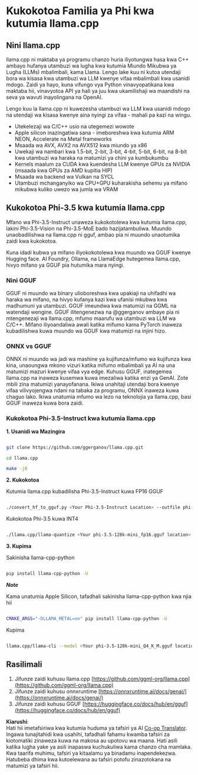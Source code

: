 <!--
CO_OP_TRANSLATOR_METADATA:
{
  "original_hash": "462bddc47427d8785f3c9fd817b346fe",
  "translation_date": "2025-05-09T14:16:23+00:00",
  "source_file": "md/01.Introduction/04/UsingLlamacppQuantifyingPhi.md",
  "language_code": "sw"
}
-->
# **Kukokotoa Familia ya Phi kwa kutumia llama.cpp**

## **Nini llama.cpp**

llama.cpp ni maktaba ya programu chanzo huria iliyotungwa hasa kwa C++ ambayo hufanya utambuzi wa lugha kwa kutumia Miundo Mikubwa ya Lugha (LLMs) mbalimbali, kama Llama. Lengo lake kuu ni kutoa utendaji bora wa kisasa kwa utambuzi wa LLM kwenye vifaa mbalimbali kwa usanidi mdogo. Zaidi ya hayo, kuna vifungo vya Python vinavyopatikana kwa maktaba hii, vinavyotoa API ya hali ya juu kwa ukamilishaji wa maandishi na seva ya wavuti inayolingana na OpenAI.

Lengo kuu la llama.cpp ni kuwezesha utambuzi wa LLM kwa usanidi mdogo na utendaji wa kisasa kwenye aina nyingi za vifaa - mahali pa kazi na wingu.

- Utekelezaji wa C/C++ usio na utegemezi wowote
- Apple silicon inazingatiwa sana - imeboreshwa kwa kutumia ARM NEON, Accelerate na Metal frameworks
- Msaada wa AVX, AVX2 na AVX512 kwa miundo ya x86
- Uwekaji wa nambari kwa 1.5-bit, 2-bit, 3-bit, 4-bit, 5-bit, 6-bit, na 8-bit kwa utambuzi wa haraka na matumizi ya chini ya kumbukumbu
- Kernels maalum za CUDA kwa kuendesha LLM kwenye GPUs za NVIDIA (msaada kwa GPUs za AMD kupitia HIP)
- Msaada wa backend wa Vulkan na SYCL
- Utambuzi mchanganyiko wa CPU+GPU kuharakisha sehemu ya mifano mikubwa kuliko uwezo wa jumla wa VRAM

## **Kukokotoa Phi-3.5 kwa kutumia llama.cpp**

Mfano wa Phi-3.5-Instruct unaweza kukokotolewa kwa kutumia llama.cpp, lakini Phi-3.5-Vision na Phi-3.5-MoE bado hazijatambuliwa. Muundo unaobadilishwa na llama.cpp ni gguf, ambao pia ni muundo unaotumika zaidi kwa kukokotoa.

Kuna idadi kubwa ya mifano iliyokokotolewa kwa muundo wa GGUF kwenye Hugging face. AI Foundry, Ollama, na LlamaEdge hutegemea llama.cpp, hivyo mifano ya GGUF pia hutumika mara nyingi.

### **Nini GGUF**

GGUF ni muundo wa binary ulioboreshwa kwa upakiaji na uhifadhi wa haraka wa mifano, na hivyo kufanya kazi kwa ufanisi mkubwa kwa madhumuni ya utambuzi. GGUF imeundwa kwa matumizi na GGML na watendaji wengine. GGUF ilitengenezwa na @ggerganov ambaye pia ni mtengenezaji wa llama.cpp, mfumo maarufu wa utambuzi wa LLM wa C/C++. Mifano iliyoandaliwa awali katika mifumo kama PyTorch inaweza kubadilishwa kuwa muundo wa GGUF kwa matumizi na injini hizo.

### **ONNX vs GGUF**

ONNX ni muundo wa jadi wa mashine ya kujifunza/mfumo wa kujifunza kwa kina, unaoungwa mkono vizuri katika mifumo mbalimbali ya AI na una matumizi mazuri kwenye vifaa vya edge. Kuhusu GGUF, inategemea llama.cpp na inaweza kusemwa kuwa imezaliwa katika enzi ya GenAI. Zote mbili zina matumizi yanayofanana. Ikiwa unahitaji utendaji bora kwenye vifaa vilivyojengwa ndani na tabaka za programu, ONNX inaweza kuwa chaguo lako. Ikiwa unatumia mfumo wa lezo na teknolojia ya llama.cpp, basi GGUF inaweza kuwa bora zaidi.

### **Kukokotoa Phi-3.5-Instruct kwa kutumia llama.cpp**

**1. Usanidi wa Mazingira**


```bash

git clone https://github.com/ggerganov/llama.cpp.git

cd llama.cpp

make -j8

```


**2. Kukokotoa**

Kutumia llama.cpp kubadilisha Phi-3.5-Instruct kuwa FP16 GGUF


```bash

./convert_hf_to_gguf.py <Your Phi-3.5-Instruct Location> --outfile phi-3.5-128k-mini_fp16.gguf

```

Kukokotoa Phi-3.5 kuwa INT4


```bash

./llama.cpp/llama-quantize <Your phi-3.5-128k-mini_fp16.gguf location> ./gguf/phi-3.5-128k-mini_Q4_K_M.gguf Q4_K_M

```


**3. Kupima**

Sakinisha llama-cpp-python


```bash

pip install llama-cpp-python -U

```

***Note*** 

Kama unatumia Apple Silicon, tafadhali sakinisha llama-cpp-python kwa njia hii


```bash

CMAKE_ARGS="-DLLAMA_METAL=on" pip install llama-cpp-python -U

```

Kupima 


```bash

llama.cpp/llama-cli --model <Your phi-3.5-128k-mini_Q4_K_M.gguf location> --prompt "<|user|>\nCan you introduce .NET<|end|>\n<|assistant|>\n"  --gpu-layers 10

```



## **Rasilimali**

1. Jifunze zaidi kuhusu llama.cpp [https://github.com/ggml-org/llama.cpp](https://github.com/ggml-org/llama.cpp)
2. Jifunze zaidi kuhusu onnxruntime [https://onnxruntime.ai/docs/genai/](https://onnxruntime.ai/docs/genai/)
3. Jifunze zaidi kuhusu GGUF [https://huggingface.co/docs/hub/en/gguf](https://huggingface.co/docs/hub/en/gguf)

**Kiarushi**:  
Hati hii imetafsiriwa kwa kutumia huduma ya tafsiri ya AI [Co-op Translator](https://github.com/Azure/co-op-translator). Ingawa tunajitahidi kwa usahihi, tafadhali fahamu kwamba tafsiri za kiotomatiki zinaweza kuwa na makosa au upotovu wa maana. Hati asili katika lugha yake ya asili inapaswa kuchukuliwa kama chanzo cha mamlaka. Kwa taarifa muhimu, tafsiri ya kitaalamu ya binadamu inapendekezwa. Hatubeba dhima kwa kutoelewana au tafsiri potofu zinazotokana na matumizi ya tafsiri hii.